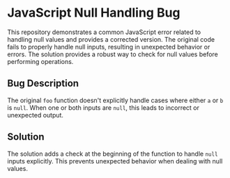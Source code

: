 # JavaScript Null Handling Bug

This repository demonstrates a common JavaScript error related to handling null values and provides a corrected version. The original code fails to properly handle null inputs, resulting in unexpected behavior or errors. The solution provides a robust way to check for null values before performing operations.

## Bug Description

The original `foo` function doesn't explicitly handle cases where either `a` or `b` is `null`.  When one or both inputs are `null`, this leads to incorrect or unexpected output.

## Solution

The solution adds a check at the beginning of the function to handle `null` inputs explicitly. This prevents unexpected behavior when dealing with null values.